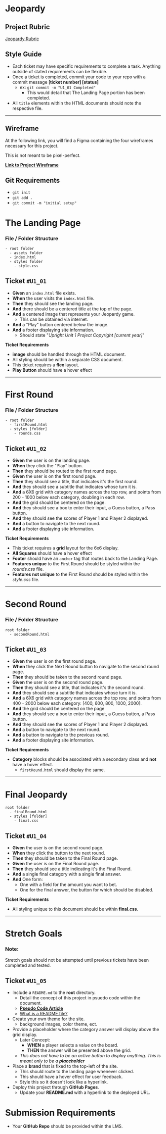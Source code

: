 # Jeopardy
## Project Rubric
[Jeopardy Rubric](https://docs.google.com/spreadsheets/d/1Wid2efXlNyuhEBcKcZtYFAUCaF9wTDm0YT2cU8ZP_gY/edit?usp=sharing)

## Style Guide
- Each ticket may have specific requirements to complete a task. Anything outside of stated requirements can be flexible.
- Once a ticket is completed, commit your code to your repo with a commit message **[ticket number] [status]**
  - ex: `git commit -m "U1_01 Completed"`
    - This would detail that The Landing Page portion has been completed.
- All `title` elements within the HTML documents should note the respective file.

--- 
## Wireframe
At the following link, you will find a Figma containing the four wireframes necessary for this project.

This is not meant to be pixel-perfect. 

**[Link to Project Wireframe](https://www.figma.com/file/A40d58jQlcdR0GRlwVi3GQ/jeopardy-wireframes?node-id=0%3A1&t=XRyIq1TiIZDvkMHC-1)**

## Git Requirements
- `git init`
- `git add .`
- `git commit -m "initial setup"`

# The Landing Page
### File / Folder Structure
```
- root folder
  - assets folder
  - index.html
  - styles folder
    - style.css
```

## Ticket `#U1_01`
- **Given** an `index.html` file exists.
- **When** the user visits the `index.html` file.
- **Then** they should see the landing page.
- **And** there should be a centered title at the top of the page.
- **And** a centered image that represents your Jeopardy game.
  - This can be obtained via internet. 
- **And** a "Play" button centered below the image.
- **And** a footer displaying site information.
  - Should state "*Upright Unit 1 Project Copyright [current year]*"

**Ticket Requirements**
- **image** should be handled through the HTML document.
- All styling should be within a separate CSS document.
- This ticket requires a **flex** layout.
- **Play Button** should have a hover effect

--- 

# First Round
### File / Folder Structure
```
- root folder
  - firstRound.html
  - styles [folder]
    - rounds.css
```
## Ticket `#U1_02`
- **Given** the user is on the landing page.
- **When** they click the "Play" button.
- **Then** they should be routed to the first round page.
- **Given** the user is on the first round page.
- **Then** they should see a title, that indicates it's the first round.
- **And** they should see a subtitle that indicates whose turn it is.
- **And** a 6X6 grid with category names across the top row, and points from 200 - 1000 below each category, doubling in each row.
- **And** the grid should be centered on the page.
- **And** they should see a box to enter their input, a Guess button, a Pass button.
- **And** they should see the scores of Player 1 and Player 2 displayed.
- **And** a button to navigate to the next round.
- **And** a footer displaying site information.

**Ticket Requirements**
- This ticket requires a **grid** layout for the 6x6 display.
- **All Squares** should have a hover effect
- **Footer** should have an `anchor` tag that routes back to the Landing Page.
- **Features unique** to the First Round should be styled within the *rounds.css* file.
- **Features not unique** to the First Round should be styled within the *style.css* file.

---

# Second Round
### File / Folder Structure
```
root folder
  - secondRound.html
```
## Ticket `#U1_03`
- **Given** the user is on the first round page.
- **When** they click the Next Round button to navigate to the second round page.
- **Then** they should be taken to the second round page.
- **Given** the user is on the second round page.
- **Then** they should see a title, that indicates it's the second round.
- **And** they should see a subtitle that indicates whose turn it is.
- **And** a 6X6 grid with category names across the top row, and points from 400 - 2000 below each category: [400, 600, 800, 1000, 2000].
- **And** the grid should be centered on the page
- **And** they should see a box to enter their input, a Guess button, a Pass button.
- **And** they should see the scores of Player 1 and Player 2 displayed.
- **And** a button to navigate to the next round.
- **And** a button to navigate to the previous round.
- **And** a footer displaying site information.

**Ticket Requirements**
- **Category** blocks should be associated with a secondary class and **not** have a hover effect.
  - `firstRound.html` should display the same.

---
# Final Jeopardy
```
root folder
  - finalRound.html
  - styles [folder]
    - final.css
```
## Ticket `#U1_04`
- **Given** the user is on the second round page.
- **When** they click the button to the next round.
- **Then** they should be taken to the Final Round page.
- **Given** the user is on the Final Round page.
- **Then** they should see a title indicating it's the Final Round.
- **And** a single final category with a single final answer.
- **And** One form:
  - One with a field for the amount you want to bet.
  - One for the final answer, the button for which should be disabled.

**Ticket Requirements**
- All styling unique to this document should be within **final.css**.

---
# Stretch Goals
### Note:
Stretch goals should not be attempted until previous tickets have been completed and tested.

## Ticket `#U1_05`
- Include a `README.md` to the **root** directory.
  - Detail the concept of this project in psuedo code within the document.
  -  **[Pseudo Code Article](https://www.geeksforgeeks.org/how-to-write-a-pseudo-code/)**
  -  [What is a README file?](https://www.mygreatlearning.com/blog/readme-file/)
-  Create your own theme for the site.
   -  background images, color theme, ect.
-  Provide a placeholder where the category answer will display above the grid display.
   -  Later Concept:
      -  **WHEN** a player selects a value on the board.
      -  **THEN** the answer will be presented above the grid.
   -  *This does not have to be an active button to display anything. This is meant only to be a **placeholder*** 
-  Place a **brand** that is fixed to the top-left of the site. 
   -  This should route to the landing page whenever clicked.
   -  This should have a hover effect for user feedback.
   -  Style this so it doesn't look like a hyperlink.
-  Deploy this project through **GitHub Pages**.
   -  Update your **README.md** with a hyperlink to the deployed URL.

# Submission Requirements
- Your **GitHub Repo** should be provided within the LMS.